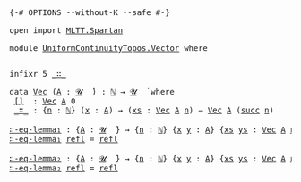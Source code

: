 <pre class="Agda">
<a id="10" class="Symbol">{-#</a> <a id="14" class="Keyword">OPTIONS</a> <a id="22" class="Pragma">--without-K</a> <a id="34" class="Pragma">--safe</a> <a id="41" class="Symbol">#-}</a>

<a id="46" class="Keyword">open</a> <a id="51" class="Keyword">import</a> <a id="58" href="MLTT.Spartan.html" class="Module">MLTT.Spartan</a>

<a id="72" class="Keyword">module</a> <a id="79" href="UniformContinuityTopos.Vector.html" class="Module">UniformContinuityTopos.Vector</a> <a id="109" class="Keyword">where</a>

</pre>
<pre class="Agda">
<a id="130" class="Keyword">infixr</a> <a id="137" class="Number">5</a> <a id="139" href="UniformContinuityTopos.Vector.html#197" class="InductiveConstructor Operator">_∷_</a>

<a id="144" class="Keyword">data</a> <a id="Vec"></a><a id="149" href="UniformContinuityTopos.Vector.html#149" class="Datatype">Vec</a> <a id="153" class="Symbol">(</a><a id="154" href="UniformContinuityTopos.Vector.html#154" class="Bound">A</a> <a id="156" class="Symbol">:</a> <a id="158" href="MLTT.Universes.html#279" class="Generalizable">𝓤</a>  <a id="161" href="MLTT.Universes.html#422" class="Function Operator">̇</a><a id="162" class="Symbol">)</a> <a id="164" class="Symbol">:</a> <a id="166" href="MLTT.Natural-Numbers-Type.html#124" class="Datatype">ℕ</a> <a id="168" class="Symbol">→</a> <a id="170" href="UniformContinuityTopos.Vector.html#158" class="Bound">𝓤</a>  <a id="173" href="MLTT.Universes.html#422" class="Function Operator">̇</a> <a id="175" class="Keyword">where</a>
 <a id="Vec.[]"></a><a id="182" href="UniformContinuityTopos.Vector.html#182" class="InductiveConstructor">[]</a>  <a id="186" class="Symbol">:</a> <a id="188" href="UniformContinuityTopos.Vector.html#149" class="Datatype">Vec</a> <a id="192" href="UniformContinuityTopos.Vector.html#154" class="Bound">A</a> <a id="194" class="Number">0</a>
 <a id="Vec._∷_"></a><a id="197" href="UniformContinuityTopos.Vector.html#197" class="InductiveConstructor Operator">_∷_</a> <a id="201" class="Symbol">:</a> <a id="203" class="Symbol">{</a><a id="204" href="UniformContinuityTopos.Vector.html#204" class="Bound">n</a> <a id="206" class="Symbol">:</a> <a id="208" href="MLTT.Natural-Numbers-Type.html#124" class="Datatype">ℕ</a><a id="209" class="Symbol">}</a> <a id="211" class="Symbol">(</a><a id="212" href="UniformContinuityTopos.Vector.html#212" class="Bound">x</a> <a id="214" class="Symbol">:</a> <a id="216" href="UniformContinuityTopos.Vector.html#154" class="Bound">A</a><a id="217" class="Symbol">)</a> <a id="219" class="Symbol">→</a> <a id="221" class="Symbol">(</a><a id="222" href="UniformContinuityTopos.Vector.html#222" class="Bound">xs</a> <a id="225" class="Symbol">:</a> <a id="227" href="UniformContinuityTopos.Vector.html#149" class="Datatype">Vec</a> <a id="231" href="UniformContinuityTopos.Vector.html#154" class="Bound">A</a> <a id="233" href="UniformContinuityTopos.Vector.html#204" class="Bound">n</a><a id="234" class="Symbol">)</a> <a id="236" class="Symbol">→</a> <a id="238" href="UniformContinuityTopos.Vector.html#149" class="Datatype">Vec</a> <a id="242" href="UniformContinuityTopos.Vector.html#154" class="Bound">A</a> <a id="244" class="Symbol">(</a><a id="245" href="MLTT.Natural-Numbers-Type.html#151" class="InductiveConstructor">succ</a> <a id="250" href="UniformContinuityTopos.Vector.html#204" class="Bound">n</a><a id="251" class="Symbol">)</a>

<a id="∷-eq-lemma₁"></a><a id="254" href="UniformContinuityTopos.Vector.html#254" class="Function">∷-eq-lemma₁</a> <a id="266" class="Symbol">:</a> <a id="268" class="Symbol">{</a><a id="269" href="UniformContinuityTopos.Vector.html#269" class="Bound">A</a> <a id="271" class="Symbol">:</a> <a id="273" href="MLTT.Universes.html#279" class="Generalizable">𝓤</a>  <a id="276" href="MLTT.Universes.html#422" class="Function Operator">̇</a><a id="277" class="Symbol">}</a> <a id="279" class="Symbol">→</a> <a id="281" class="Symbol">{</a><a id="282" href="UniformContinuityTopos.Vector.html#282" class="Bound">n</a> <a id="284" class="Symbol">:</a> <a id="286" href="MLTT.Natural-Numbers-Type.html#124" class="Datatype">ℕ</a><a id="287" class="Symbol">}</a> <a id="289" class="Symbol">{</a><a id="290" href="UniformContinuityTopos.Vector.html#290" class="Bound">x</a> <a id="292" href="UniformContinuityTopos.Vector.html#292" class="Bound">y</a> <a id="294" class="Symbol">:</a> <a id="296" href="UniformContinuityTopos.Vector.html#269" class="Bound">A</a><a id="297" class="Symbol">}</a> <a id="299" class="Symbol">{</a><a id="300" href="UniformContinuityTopos.Vector.html#300" class="Bound">xs</a> <a id="303" href="UniformContinuityTopos.Vector.html#303" class="Bound">ys</a> <a id="306" class="Symbol">:</a> <a id="308" href="UniformContinuityTopos.Vector.html#149" class="Datatype">Vec</a> <a id="312" href="UniformContinuityTopos.Vector.html#269" class="Bound">A</a> <a id="314" href="UniformContinuityTopos.Vector.html#282" class="Bound">n</a><a id="315" class="Symbol">}</a> <a id="317" class="Symbol">→</a> <a id="319" href="UniformContinuityTopos.Vector.html#290" class="Bound">x</a> <a id="321" href="UniformContinuityTopos.Vector.html#197" class="InductiveConstructor Operator">∷</a> <a id="323" href="UniformContinuityTopos.Vector.html#300" class="Bound">xs</a> <a id="326" href="MLTT.Id.html#221" class="Datatype Operator">＝</a> <a id="328" href="UniformContinuityTopos.Vector.html#292" class="Bound">y</a> <a id="330" href="UniformContinuityTopos.Vector.html#197" class="InductiveConstructor Operator">∷</a> <a id="332" href="UniformContinuityTopos.Vector.html#303" class="Bound">ys</a> <a id="335" class="Symbol">→</a> <a id="337" href="UniformContinuityTopos.Vector.html#290" class="Bound">x</a> <a id="339" href="MLTT.Id.html#221" class="Datatype Operator">＝</a> <a id="341" href="UniformContinuityTopos.Vector.html#292" class="Bound">y</a>
<a id="343" href="UniformContinuityTopos.Vector.html#254" class="Function">∷-eq-lemma₁</a> <a id="355" href="MLTT.Identity-Type.html#186" class="InductiveConstructor">refl</a> <a id="360" class="Symbol">=</a> <a id="362" href="MLTT.Identity-Type.html#186" class="InductiveConstructor">refl</a>

<a id="∷-eq-lemma₂"></a><a id="368" href="UniformContinuityTopos.Vector.html#368" class="Function">∷-eq-lemma₂</a> <a id="380" class="Symbol">:</a> <a id="382" class="Symbol">{</a><a id="383" href="UniformContinuityTopos.Vector.html#383" class="Bound">A</a> <a id="385" class="Symbol">:</a> <a id="387" href="MLTT.Universes.html#279" class="Generalizable">𝓤</a>  <a id="390" href="MLTT.Universes.html#422" class="Function Operator">̇</a><a id="391" class="Symbol">}</a> <a id="393" class="Symbol">→</a> <a id="395" class="Symbol">{</a><a id="396" href="UniformContinuityTopos.Vector.html#396" class="Bound">n</a> <a id="398" class="Symbol">:</a> <a id="400" href="MLTT.Natural-Numbers-Type.html#124" class="Datatype">ℕ</a><a id="401" class="Symbol">}</a> <a id="403" class="Symbol">{</a><a id="404" href="UniformContinuityTopos.Vector.html#404" class="Bound">x</a> <a id="406" href="UniformContinuityTopos.Vector.html#406" class="Bound">y</a> <a id="408" class="Symbol">:</a> <a id="410" href="UniformContinuityTopos.Vector.html#383" class="Bound">A</a><a id="411" class="Symbol">}</a> <a id="413" class="Symbol">{</a><a id="414" href="UniformContinuityTopos.Vector.html#414" class="Bound">xs</a> <a id="417" href="UniformContinuityTopos.Vector.html#417" class="Bound">ys</a> <a id="420" class="Symbol">:</a> <a id="422" href="UniformContinuityTopos.Vector.html#149" class="Datatype">Vec</a> <a id="426" href="UniformContinuityTopos.Vector.html#383" class="Bound">A</a> <a id="428" href="UniformContinuityTopos.Vector.html#396" class="Bound">n</a><a id="429" class="Symbol">}</a> <a id="431" class="Symbol">→</a> <a id="433" href="UniformContinuityTopos.Vector.html#404" class="Bound">x</a> <a id="435" href="UniformContinuityTopos.Vector.html#197" class="InductiveConstructor Operator">∷</a> <a id="437" href="UniformContinuityTopos.Vector.html#414" class="Bound">xs</a> <a id="440" href="MLTT.Id.html#221" class="Datatype Operator">＝</a> <a id="442" href="UniformContinuityTopos.Vector.html#406" class="Bound">y</a> <a id="444" href="UniformContinuityTopos.Vector.html#197" class="InductiveConstructor Operator">∷</a> <a id="446" href="UniformContinuityTopos.Vector.html#417" class="Bound">ys</a> <a id="449" class="Symbol">→</a> <a id="451" href="UniformContinuityTopos.Vector.html#414" class="Bound">xs</a> <a id="454" href="MLTT.Id.html#221" class="Datatype Operator">＝</a> <a id="456" href="UniformContinuityTopos.Vector.html#417" class="Bound">ys</a>
<a id="459" href="UniformContinuityTopos.Vector.html#368" class="Function">∷-eq-lemma₂</a> <a id="471" href="MLTT.Identity-Type.html#186" class="InductiveConstructor">refl</a> <a id="476" class="Symbol">=</a> <a id="478" href="MLTT.Identity-Type.html#186" class="InductiveConstructor">refl</a>

</pre>